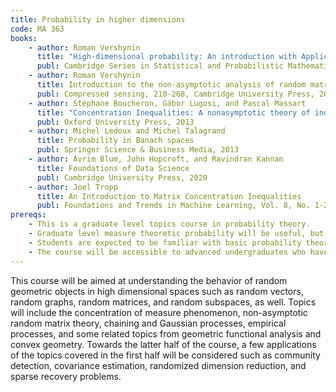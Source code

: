 ```yaml
---
title: Probability in higher dimensions
code: MA 363
books:
    - author: Roman Vershynin
      title: "High-dimensional probability: An introduction with Applications in Data Science"
      publ: Cambridge Series in Statistical and Probabilistic Mathematics (Series Number 47), 2018
    - author: Roman Vershynin
      title: Introduction to the non-asymptotic analysis of random matrices
      publ: Compressed sensing, 210-268, Cambridge University Press, 2012
    - author: Stéphane Boucheron, Gábor Lugosi, and Pascal Massart 
      title: "Concentration Inequalities: A nonasymptotic theory of independence"
      publ: Oxford University Press, 2013
    - author: Michel Ledoux and Michel Talagrand
      title: Probability in Banach spaces
      publ: Springer Science & Business Media, 2013
    - author: Avrim Blum, John Hopcroft, and Ravindran Kannan
      title: Foundations of Data Science
      publ: Cambridge University Press, 2020
    - author: Joel Tropp
      title: An Introduction to Matrix Concentration Inequalities
      publ: Foundations and Trends in Machine Learning, Vol. 8, No. 1-2, pp 1-230, 2015.
prereqs:
    - This is a graduate level topics course in probability theory. 
    - Graduate level measure theoretic probability will be useful, but not a requirement.
    - Students are expected to be familiar with basic probability theory and linear algebra. 
    - The course will be accessible to advanced undergraduates who have had sufficient exposure to probability and linear algebra.
---
```


This course will be aimed at understanding the behavior of random geometric objects in high dimensional spaces such as random vectors, random graphs, random matrices, and random subspaces, as well. Topics will include the concentration of measure phenomenon, non-asymptotic random matrix theory, chaining and Gaussian processes, empirical processes, and some related topics from geometric functional analysis and convex geometry. Towards the latter half of the course, a few applications of the topics covered in the first half will be considered such as community detection, covariance estimation, randomized dimension reduction, and sparse recovery problems.
